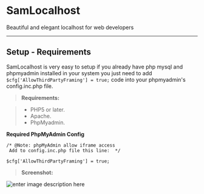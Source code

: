 SamLocalhost
===================

Beautiful and elegant localhost for web developers 

----------


Setup - Requirements
-------------

SamLocalhost is very easy to setup if you already have php mysql and phpmyadmin installed in your system you just need to add `$cfg['AllowThirdPartyFraming'] = true;` code into your phpmyadmin's  config.inc.php file.   

> **Requirements:**

> - PHP5 or later.
> - Apache.
> - PhpMyadmin.


**Required PhpMyAdmin  Config**
```
/* @Note: phpMyAdmin allow iframe access
 Add to config.inc.php file this line:  */

$cfg['AllowThirdPartyFraming'] = true;
```

> **Screenshot:** 

![enter image description here](https://lh3.googleusercontent.com/-GCKkqtki-Ng/V1XquZ7X92I/AAAAAAAAA3o/VTRnf4ZRtk06frrh1K8RTbDDYuP_gRwrwCLcB/s0/Selection_002.png "Selection_002.png")

